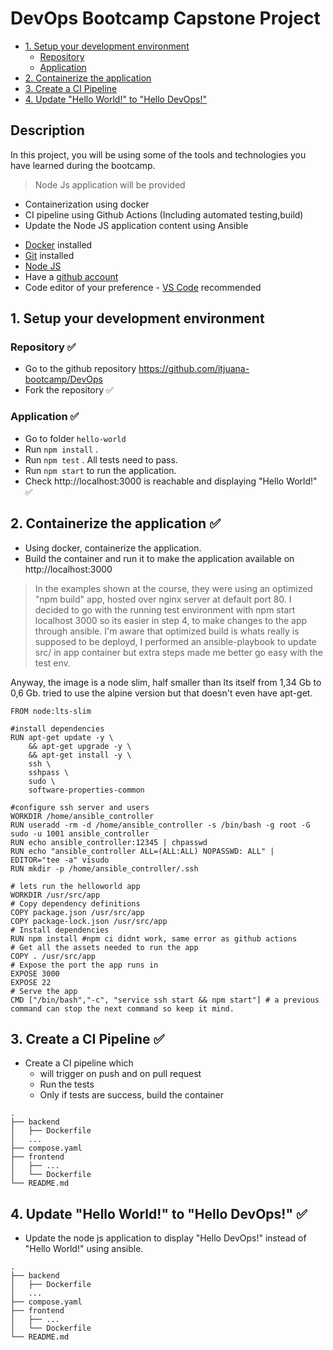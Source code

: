 # DevOps Bootcamp Capstone Project
  - [1. Setup your development environment](#1-setup-your-development-environment)
    - [Repository](#repository)
    - [Application](#application)
  - [2. Containerize the application](#2-containerize-the-application)
  - [3. Create a CI Pipeline](#3-create-a-ci-pipeline)
  - [4. Update "Hello World!" to "Hello DevOps!"](#4-update-hello-world-to-hello-devops)

## Description
In this project, you will be using some of the tools and technologies you have learned during the bootcamp.
> Node Js application will be provided
- Containerization using docker
- CI pipeline using Github Actions (Including automated testing,build)
- Update the Node JS application content using Ansible
* [Docker](https://docs.docker.com/desktop/) installed
* [Git](https://github.com/git-guides/install-git) installed
* [Node JS](https://nodejs.org/en/download/package-manager/)
* Have a [github account](https://github.com/join)
* Code editor of your preference - [VS Code](https://code.visualstudio.com/download) recommended

## 1. Setup your development environment
### Repository ✅
- Go to the github repository https://github.com/itjuana-bootcamp/DevOps
- Fork the repository ✅
### Application ✅
- Go to folder `hello-world` 
- Run `npm install` . 
- Run `npm test` . All tests need to pass.  
- Run `npm start` to run the application. 
- Check http://localhost:3000 is reachable and displaying "Hello World!" ✅

## 2. Containerize the application ✅
- Using docker, containerize the application.
- Build the container and run it to make the application available on http://localhost:3000
> In the examples shown at the course, they were using an optimized "npm build" app, hosted over nginx server at default port 80.
I decided to go with the running test environment with npm start localhost 3000 so its easier in step 4, to make changes to the app through ansible.
I'm aware that optimized build is whats really is supposed to be deployd, I performed an ansible-playbook to update src/ in app container but extra steps made me better go easy with the test env.

Anyway, the image is a node slim, half smaller than lts itself from 1,34 Gb to 0,6 Gb. tried to use the alpine version but that doesn't even have apt-get.

```
FROM node:lts-slim 

#install dependencies
RUN apt-get update -y \
    && apt-get upgrade -y \
    && apt-get install -y \
    ssh \
    sshpass \
    sudo \
    software-properties-common

#configure ssh server and users
WORKDIR /home/ansible_controller
RUN useradd -rm -d /home/ansible_controller -s /bin/bash -g root -G sudo -u 1001 ansible_controller
RUN echo ansible_controller:12345 | chpasswd
RUN echo "ansible_controller ALL=(ALL:ALL) NOPASSWD: ALL" | EDITOR="tee -a" visudo
RUN mkdir -p /home/ansible_controller/.ssh

# lets run the helloworld app
WORKDIR /usr/src/app
# Copy dependency definitions
COPY package.json /usr/src/app
COPY package-lock.json /usr/src/app
# Install dependencies
RUN npm install #npm ci didnt work, same error as github actions
# Get all the assets needed to run the app
COPY . /usr/src/app
# Expose the port the app runs in
EXPOSE 3000
EXPOSE 22
# Serve the app
CMD ["/bin/bash","-c", "service ssh start && npm start"] # a previous command can stop the next command so keep it mind.
```

## 3. Create a CI Pipeline ✅
- Create a CI pipeline which 
     - will trigger on push and on pull request
     - Run the tests
     - Only if tests are success, build the container
```
.
├── backend
│   ├── Dockerfile
│   ...
├── compose.yaml
├── frontend
│   ├── ...
│   └── Dockerfile
└── README.md
```

## 4. Update "Hello World!" to "Hello DevOps!" ✅
- Update the node js application to display "Hello DevOps!" instead of "Hello World!" using ansible.

```
.
├── backend
│   ├── Dockerfile
│   ...
├── compose.yaml
├── frontend
│   ├── ...
│   └── Dockerfile
└── README.md
```

